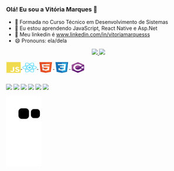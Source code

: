 ### Olá! Eu sou a Vitória Marques 👋

- 🔭 Formada no Curso Técnico em Desenvolvimento de Sistemas
- 🌱 Eu estou aprendendo JavaScript, React Native e Asp.Net
- 💬 Meu linkedin é www.linkedin.com/in/vitoriamarquesss
- 😄 Pronouns: ela/dela

<div align="center">
  <a href="https://github.com/vimarquesss">
  <img height="180em" src="https://github-readme-stats.vercel.app/api?username=vimarquesss&show_icons=true&theme=dracula&include_all_commits=true&count_private=true"/>
  <img height="180em" src="https://github-readme-stats.vercel.app/api/top-langs/?username=vimarquesss&layout=compact&langs_count=7&theme=dracula"/>
</div>
<div style="display: inline_block"><br>
  <img align="center" alt="Viih-Js" height="30" width="40" src="https://raw.githubusercontent.com/devicons/devicon/master/icons/javascript/javascript-plain.svg">
  <img align="center" alt="Viih-React" height="30" width="40" src="https://raw.githubusercontent.com/devicons/devicon/master/icons/react/react-original.svg">
  <img align="center" alt="Viih-HTML" height="30" width="40" src="https://raw.githubusercontent.com/devicons/devicon/master/icons/html5/html5-original.svg">
  <img align="center" alt="Viih-CSS" height="30" width="40" src="https://raw.githubusercontent.com/devicons/devicon/master/icons/css3/css3-original.svg">
  <img align="center" alt="Viih-Csharp" height="30" width="40" src="https://raw.githubusercontent.com/devicons/devicon/master/icons/csharp/csharp-original.svg">

  ##

<div> 
  <a href="https://www.facebook.com/6MARQUES/" target="_blank"><img src="https://img.shields.io/badge/Facebook-3B5998?style=for-the-badge&logo=facebook&logoColor=white" target="_blank"></a>
  <a href="https://www.instagram.com/vi.marquesss/" target="_blank"><img src="https://img.shields.io/badge/-Instagram-%23E4405F?style=for-the-badge&logo=instagram&logoColor=white" target="_blank"></a>
 	<a href="https://www.twitch.tv/vimarquesss" target="_blank"><img src="https://img.shields.io/badge/Twitch-9146FF?style=for-the-badge&logo=twitch&logoColor=white" target="_blank"></a>
 <a href="  " target="_blank"><img src="https://img.shields.io/badge/Discord-7289DA?style=for-the-badge&logo=discord&logoColor=white" target="_blank"></a> 
  <a href = "mailto:marques0617@gmail.com"><img src="https://img.shields.io/badge/-Gmail-%23333?style=for-the-badge&logo=gmail&logoColor=white" target="_blank"></a>
  <a href="https://www.linkedin.com/in/vit%C3%B3riamarques/" target="_blank"><img src="https://img.shields.io/badge/-LinkedIn-%230077B5?style=for-the-badge&logo=linkedin&logoColor=white" target="_blank"></a> 

 ![Snake animation](https://github.com/rafaballerini/rafaballerini/blob/output/github-contribution-grid-snake.svg)

</div>
